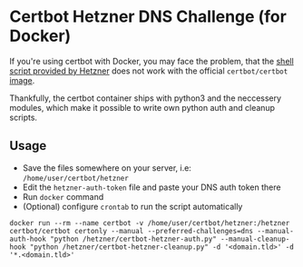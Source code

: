 # Certbot Hetzner DNS Challenge (for Docker)

If you're using certbot with Docker, you may face the problem, that the [shell script provided by Hetzner](https://community.hetzner.com/tutorials/letsencrypt-dns) does not work with the official `certbot/certbot` [image](https://hub.docker.com/r/certbot/certbot/).

Thankfully, the certbot container ships with python3 and the neccessery modules, which make it possible to write own python auth and cleanup scripts.

## Usage

- Save the files somewhere on your server, i.e: `/home/user/certbot/hetzner`
- Edit the `hetzner-auth-token` file and paste your DNS auth token there
- Run `docker` command
- (Optional) configure `crontab` to run the script automatically

```
docker run --rm --name certbot -v /home/user/certbot/hetzner:/hetzner certbot/certbot certonly --manual --preferred-challenges=dns --manual-auth-hook "python /hetzner/certbot-hetzner-auth.py" --manual-cleanup-hook "python /hetzner/certbot-hetzner-cleanup.py" -d '<domain.tld>' -d '*.<domain.tld>'
```
